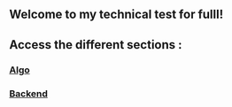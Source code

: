 ## Welcome to my technical test for fulll!

## Access the different sections :

### [Algo](https://github.com/kemplail/fulll-test/tree/main/Algo)

### [Backend](https://github.com/kemplail/fulll-test/tree/main/Backend)
